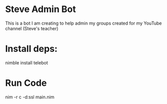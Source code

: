 # Steve Admin Bot
This is a bot I am creating to help admin my groups created for my YouTube channel (Steve's teacher)

# Install deps:
nimble install telebot

# Run Code
nim -r c -d:ssl main.nim
